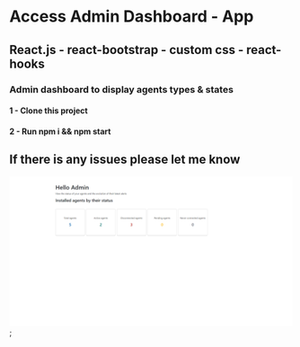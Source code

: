 # Access Admin Dashboard - App

## React.js - react-bootstrap - custom css - react-hooks

### Admin dashboard to display agents types & states

#### 1 - Clone this project

#### 2 - Run npm i && npm start

## If there is any issues please let me know

![](./cap.png);
